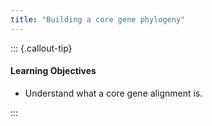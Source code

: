 ```yaml
---
title: "Building a core gene phylogeny"
---
```


::: {.callout-tip}
#### Learning Objectives

- Understand what a core gene alignment is.

:::

